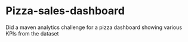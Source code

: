# Pizza-sales-dashboard
Did a maven analytics challenge for a pizza dashboard showing various KPIs from the dataset 
